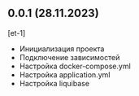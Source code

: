 
## 0.0.1 (28.11.2023)
[et-1]
* Инициализация проекта
* Подключение зависимостей
* Настройка docker-compose.yml
* Настройка application.yml
* Настройка liquibase
















